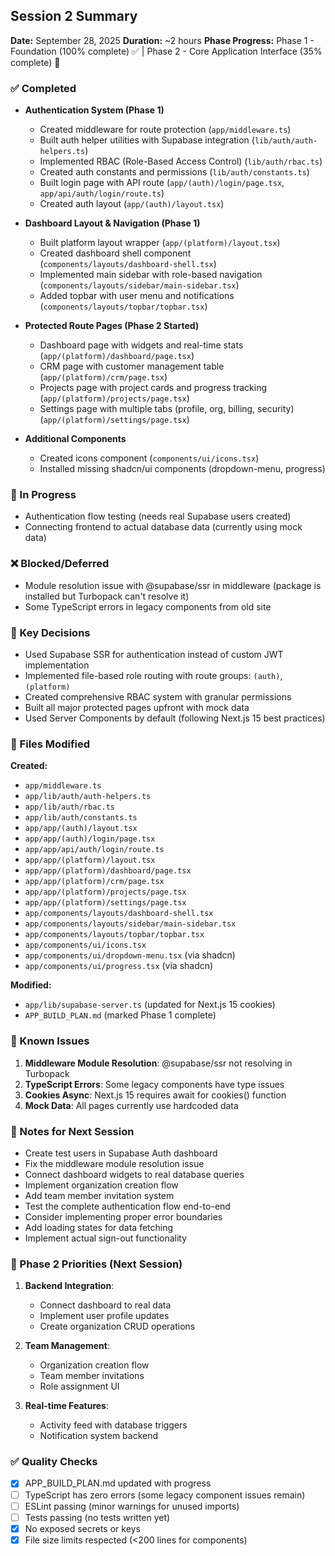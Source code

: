 ## Session 2 Summary
**Date:** September 28, 2025
**Duration:** ~2 hours
**Phase Progress:** Phase 1 - Foundation (100% complete) ✅ | Phase 2 - Core Application Interface (35% complete) 🚧

### ✅ Completed
- **Authentication System (Phase 1)**
  - Created middleware for route protection (`app/middleware.ts`)
  - Built auth helper utilities with Supabase integration (`lib/auth/auth-helpers.ts`)
  - Implemented RBAC (Role-Based Access Control) (`lib/auth/rbac.ts`)
  - Created auth constants and permissions (`lib/auth/constants.ts`)
  - Built login page with API route (`app/(auth)/login/page.tsx`, `app/api/auth/login/route.ts`)
  - Created auth layout (`app/(auth)/layout.tsx`)

- **Dashboard Layout & Navigation (Phase 1)**
  - Built platform layout wrapper (`app/(platform)/layout.tsx`)
  - Created dashboard shell component (`components/layouts/dashboard-shell.tsx`)
  - Implemented main sidebar with role-based navigation (`components/layouts/sidebar/main-sidebar.tsx`)
  - Added topbar with user menu and notifications (`components/layouts/topbar/topbar.tsx`)

- **Protected Route Pages (Phase 2 Started)**
  - Dashboard page with widgets and real-time stats (`app/(platform)/dashboard/page.tsx`)
  - CRM page with customer management table (`app/(platform)/crm/page.tsx`)
  - Projects page with project cards and progress tracking (`app/(platform)/projects/page.tsx`)
  - Settings page with multiple tabs (profile, org, billing, security) (`app/(platform)/settings/page.tsx`)

- **Additional Components**
  - Created icons component (`components/ui/icons.tsx`)
  - Installed missing shadcn/ui components (dropdown-menu, progress)

### 🚧 In Progress
- Authentication flow testing (needs real Supabase users created)
- Connecting frontend to actual database data (currently using mock data)

### ❌ Blocked/Deferred
- Module resolution issue with @supabase/ssr in middleware (package is installed but Turbopack can't resolve it)
- Some TypeScript errors in legacy components from old site

### 📝 Key Decisions
- Used Supabase SSR for authentication instead of custom JWT implementation
- Implemented file-based role routing with route groups: `(auth)`, `(platform)`
- Created comprehensive RBAC system with granular permissions
- Built all major protected pages upfront with mock data
- Used Server Components by default (following Next.js 15 best practices)

### 📁 Files Modified
**Created:**
- `app/middleware.ts`
- `app/lib/auth/auth-helpers.ts`
- `app/lib/auth/rbac.ts`
- `app/lib/auth/constants.ts`
- `app/app/(auth)/layout.tsx`
- `app/app/(auth)/login/page.tsx`
- `app/app/api/auth/login/route.ts`
- `app/app/(platform)/layout.tsx`
- `app/app/(platform)/dashboard/page.tsx`
- `app/app/(platform)/crm/page.tsx`
- `app/app/(platform)/projects/page.tsx`
- `app/app/(platform)/settings/page.tsx`
- `app/components/layouts/dashboard-shell.tsx`
- `app/components/layouts/sidebar/main-sidebar.tsx`
- `app/components/layouts/topbar/topbar.tsx`
- `app/components/ui/icons.tsx`
- `app/components/ui/dropdown-menu.tsx` (via shadcn)
- `app/components/ui/progress.tsx` (via shadcn)

**Modified:**
- `app/lib/supabase-server.ts` (updated for Next.js 15 cookies)
- `APP_BUILD_PLAN.md` (marked Phase 1 complete)

### 🐛 Known Issues
1. **Middleware Module Resolution**: @supabase/ssr not resolving in Turbopack
2. **TypeScript Errors**: Some legacy components have type issues
3. **Cookies Async**: Next.js 15 requires await for cookies() function
4. **Mock Data**: All pages currently use hardcoded data

### 💭 Notes for Next Session
- Create test users in Supabase Auth dashboard
- Fix the middleware module resolution issue
- Connect dashboard widgets to real database queries
- Implement organization creation flow
- Add team member invitation system
- Test the complete authentication flow end-to-end
- Consider implementing proper error boundaries
- Add loading states for data fetching
- Implement actual sign-out functionality

### 🎯 Phase 2 Priorities (Next Session)
1. **Backend Integration**:
   - Connect dashboard to real data
   - Implement user profile updates
   - Create organization CRUD operations

2. **Team Management**:
   - Organization creation flow
   - Team member invitations
   - Role assignment UI

3. **Real-time Features**:
   - Activity feed with database triggers
   - Notification system backend

### ✅ Quality Checks
- [x] APP_BUILD_PLAN.md updated with progress
- [ ] TypeScript has zero errors (some legacy component issues remain)
- [ ] ESLint passing (minor warnings for unused imports)
- [ ] Tests passing (no tests written yet)
- [x] No exposed secrets or keys
- [x] File size limits respected (<200 lines for components)